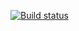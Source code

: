 [![Build status](https://ci.appveyor.com/api/projects/status/kiqgr3lix6fnae89/branch/master?svg=true)](https://ci.appveyor.com/project/KarpovaO/api-test/branch/master)
